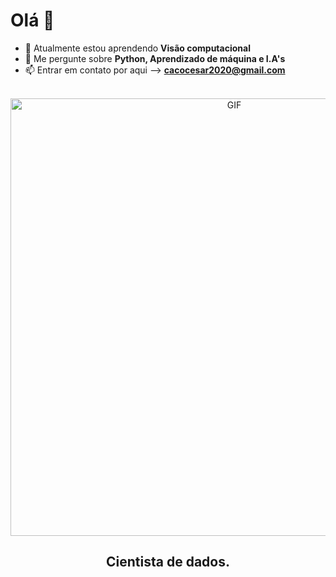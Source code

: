 # Olá 👋
- 🌱 Atualmente estou aprendendo **Visão computacional**
- 💬 Me pergunte sobre **Python, Aprendizado de máquina e I.A's**
- 📫 Entrar em contato por aqui --> **cacocesar2020@gmail.com**
<br>

<div align="center">
<img hight="300" width="700" alt="GIF" align="center" src="https://github.com/Xx-Ashutosh-xX/Xx-Ashutosh-xX/blob/master/assets/208593.gif">
</div>
<h2 align="center">Cientista de dados.</h2>

<div align="center">
